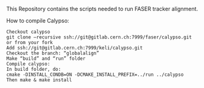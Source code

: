 This Repository contains the scripts needed to run FASER tracker alignment.


How to compile Calypso:
```
Checkout calypso
git clone –recursive ssh://git@gitlab.cern.ch:7999/faser/calypso.git or from your fork  
Add ssh://git@gitlab.cern.ch:7999/keli/calypso.git
Checkout the branch: “globalalign”
Make “build” and “run” folder
Compile calypso:
In build folder, do:
cmake -DINSTALL_CONDB=ON -DCMAKE_INSTALL_PREFIX=../run ../calypso
Then make & make install
```

